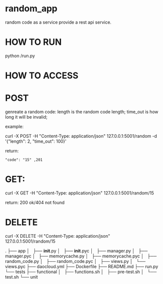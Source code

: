 # random_app

random code as a service
provide a rest api service.

HOW TO RUN
==========
python /run.py

HOW TO ACCESS
=============
POST
====
genreate a random code:
length is the random code length;
time_out is how long it will be invalid;

example:

   curl -X POST -H "Content-Type: application/json" 127.0.0.1:5001/random -d '{"length": 2, "time_out": 100}'

return:

    "code": "15" ,201


GET:
====

   curl -X GET -H "Content-Type: application/json" 127.0.0.1:5001/random/15

return:
200 ok/404 not found

DELETE
======

   curl -X DELETE -H "Content-Type: application/json" 127.0.0.1:5001/random/15

.
├── app
│   ├── __init__.py
│   ├── __init__.pyc
│   ├── manager.py
│   ├── manager.pyc
│   ├── memorycache.py
│   ├── memorycache.pyc
│   ├── random_code.py
│   ├── random_code.pyc
│   ├── views.py
│   └── views.pyc
├── daocloud.yml
├── Dockerfile
├── README.md
├── run.py
└── tests
    ├── functional
    │   ├── functions.sh
    │   ├── pre-test.sh
    │   └── test.sh
    └── unit

